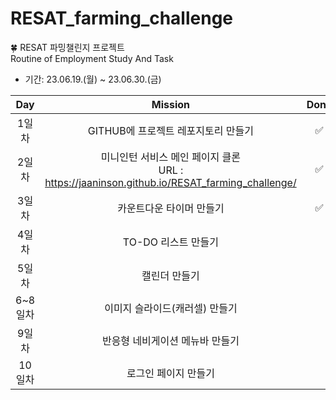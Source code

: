 # RESAT_farming_challenge
🍀 RESAT 파밍챌린지 프로젝트<br>
Routine of Employment Study And Task

- 기간: 23.06.19.(월) ~ 23.06.30.(금)
  
|Day|Mission|Done|
|:---:|:-------:|:----:|
|1일차|GITHUB에 프로젝트 레포지토리 만들기|✅|
|2일차|미니인턴 서비스 메인 페이지 클론<br> URL : https://jaaninson.github.io/RESAT_farming_challenge/|✅|
|3일차|카운트다운 타이머 만들기|✅|
|4일차|TO-DO 리스트 만들기||
|5일차|캘린더 만들기||
|6~8일차|이미지 슬라이드(캐러셀) 만들기||
|9일차|반응형 네비게이션 메뉴바 만들기||
|10일차|로그인 페이지 만들기||
